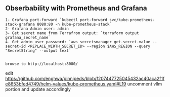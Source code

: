   ## Obserbability with Prometheus and Grafana

  ```
  1- Grafana port-forward `kubectl port-forward svc/kube-prometheus-stack-grafana 8080:80 -n kube-prometheus-stack`
  2- Grafana Admin user: admin
  3- Get sexret name from Terrafrom output: `terraform output grafana_secret_name`
  4- Get admin user password: `aws secretsmanager get-secret-value --secret-id <REPLACE_WIRTH_SECRET_ID> --region $AWS_REGION --query "SecretString" --output text`


browse to http://localhost:8080/

```

edit 
https://github.com/enghwa/pinnipeds/blob/f207447725045432ac40aca2f1fe8653bfed4749/helm-values/kube-prometheus.yaml#L19 
uncomment vllm portion and update accordingly

